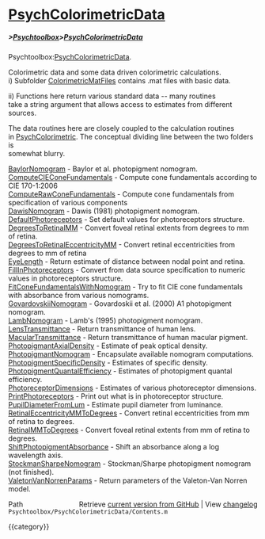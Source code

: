 # [PsychColorimetricData](PsychColorimetricData)
##### >[Psychtoolbox](Psychtoolbox)>[PsychColorimetricData](PsychColorimetricData)

Psychtoolbox:[PsychColorimetricData](PsychColorimetricData).  
  
Colorimetric data and some data driven colorimetric calculations.  
  i) Subfolder [ColorimetricMatFiles](ColorimetricMatFiles) contains .mat files with basic data.  
  
  ii) Functions here return various standard data -- many routines  
  take a string argument that allows access to estimates from different  
  sources.  
  
The data routines here are closely coupled to the calculation routines  
in [PsychColorimetric](PsychColorimetric).  The conceptual dividing line between the two folders is  
somewhat blurry.  
  
  
  [BaylorNomogram](BaylorNomogram)            - Baylor et al. photopigment nomogram.  
  [ComputeCIEConeFundamentals](ComputeCIEConeFundamentals) - Compute cone fundamentals according to CIE 170-1:2006  
  [ComputeRawConeFundamentals](ComputeRawConeFundamentals) - Compute cone fundamentals from specification of various components  
  [DawisNomogram](DawisNomogram)             - Dawis (1981) photopigment nomogram.  
  [DefaultPhotoreceptors](DefaultPhotoreceptors)     - Set default values for photoreceptors structure.  
  [DegreesToRetinalMM](DegreesToRetinalMM)        - Convert foveal retinal extents from degrees to mm of retina.  
  [DegreesToRetinalEccentricityMM](DegreesToRetinalEccentricityMM) - Convert retinal eccentricities from degrees to mm of retina  
  [EyeLength](EyeLength)                 - Return estimate of distance between nodal point and retina.  
  [FillInPhotoreceptors](FillInPhotoreceptors)      - Convert from data source specification to numeric values in photoreceptors structure.  
  [FitConeFundamentalsWithNomogram](FitConeFundamentalsWithNomogram) - Try to fit CIE cone fundamentals with absorbance from various nomograms.  
  [GovardovskiiNomogram](GovardovskiiNomogram)      - Govardoskii et al. (2000) A1 photopigment nomogram.  
  [LambNomogram](LambNomogram)              - Lamb's (1995) photopigment nomogram.  
  [LensTransmittance](LensTransmittance)         - Return transmittance of human lens.  
  [MacularTransmittance](MacularTransmittance)      - Return transmittance of human macular pigment.  
  [PhotopigmantAxialDensity](PhotopigmantAxialDensity)  - Estimate of peak optical density.  
  [PhotopigmantNomogram](PhotopigmantNomogram)      - Encapsulate available nomogram computations.  
  [PhotopigmentSpecificDensity](PhotopigmentSpecificDensity) - Estimates of specific density.  
  [PhotopigmentQuantalEfficiency](PhotopigmentQuantalEfficiency) - Estimates of photopigment quantal efficiency.  
  [PhotoreceptorDimensions](PhotoreceptorDimensions)   - Estimates of various photoreceptor dimensions.  
  [PrintPhotoreceptors](PrintPhotoreceptors)       - Print out what is in photoreceptor structure.  
  [PupilDiameterFromLum](PupilDiameterFromLum)      - Estimate pupil diameter from luminance.  
  [RetinalEccentricityMMToDegrees](RetinalEccentricityMMToDegrees) - Convert retinal eccentricities from mm of retina to degrees.  
  [RetinalMMToDegrees](RetinalMMToDegrees)        - Convert foveal retinal extents from mm of retina to degrees.  
  [ShiftPhotopigmentAbsorbance](ShiftPhotopigmentAbsorbance) - Shift an absorbance along a log wavelength axis.  
  [StockmanSharpeNomogram](StockmanSharpeNomogram)    - Stockman/Sharpe photopigment nomogram (not finished).  
  [ValetonVanNorrenParams](ValetonVanNorrenParams)    - Return parameters of the Valeton-Van Norren model.  




<div class="code_header" style="text-align:right;">
  <span style="float:left;">Path&nbsp;&nbsp;</span> <span class="counter">Retrieve <a href=
  "https://raw.github.com/Psychtoolbox-3/Psychtoolbox-3/beta/Psychtoolbox/PsychColorimetricData/Contents.m">current version from GitHub</a> | View <a href=
  "https://github.com/Psychtoolbox-3/Psychtoolbox-3/commits/beta/Psychtoolbox/PsychColorimetricData/Contents.m">changelog</a></span>
</div>
<div class="code">
  <code>Psychtoolbox/PsychColorimetricData/Contents.m</code>
</div>

{{category}}
